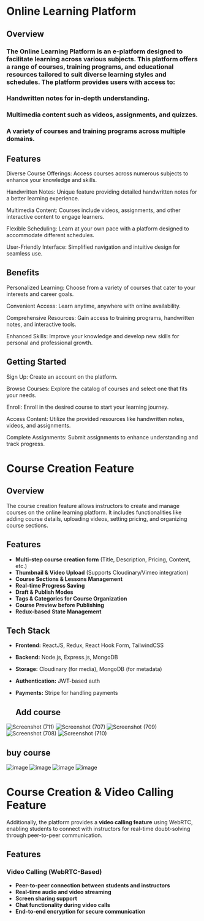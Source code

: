 # Online Learning Platform

## Overview

### The Online Learning Platform is an e-platform designed to facilitate learning across various subjects. This platform offers a range of courses, training programs, and educational resources tailored to suit diverse learning styles and schedules. The platform provides users with access to:

### Handwritten notes for in-depth understanding.

### Multimedia content such as videos, assignments, and quizzes.
### A variety of courses and training programs across multiple domains.

## Features

Diverse Course Offerings: Access courses across numerous subjects to enhance your knowledge and skills.

Handwritten Notes: Unique feature providing detailed handwritten notes for a better learning experience.

Multimedia Content: Courses include videos, assignments, and other interactive content to engage learners.

Flexible Scheduling: Learn at your own pace with a platform designed to accommodate different schedules.

User-Friendly Interface: Simplified navigation and intuitive design for seamless use.

## Benefits

Personalized Learning: Choose from a variety of courses that cater to your interests and career goals.

Convenient Access: Learn anytime, anywhere with online availability.

Comprehensive Resources: Gain access to training programs, handwritten notes, and interactive tools.

Enhanced Skills: Improve your knowledge and develop new skills for personal and professional growth.

## Getting Started

Sign Up: Create an account on the platform.

Browse Courses: Explore the catalog of courses and select one that fits your needs.

Enroll: Enroll in the desired course to start your learning journey.

Access Content: Utilize the provided resources like handwritten notes, videos, and assignments.

Complete Assignments: Submit assignments to enhance understanding and track progress.

# Course Creation Feature

## Overview
The course creation feature allows instructors to create and manage courses on the online learning platform. It includes functionalities like adding course details, uploading videos, setting pricing, and organizing course sections.

## Features
- **Multi-step course creation form** (Title, Description, Pricing, Content, etc.)
- **Thumbnail & Video Upload** (Supports Cloudinary/Vimeo integration)
- **Course Sections & Lessons Management**
- **Real-time Progress Saving**
- **Draft & Publish Modes**
- **Tags & Categories for Course Organization**
- **Course Preview before Publishing**
- **Redux-based State Management**

## Tech Stack
- **Frontend:** ReactJS, Redux, React Hook Form, TailwindCSS
- **Backend:** Node.js, Express.js, MongoDB
- **Storage:** Cloudinary (for media), MongoDB (for metadata)
- **Authentication:** JWT-based auth
- **Payments:** Stripe for handling payments

  ## Add course
 ![Screenshot (711)](https://github.com/user-attachments/assets/b517d95a-1826-43ae-8259-c27fce4f5fcd)
![Screenshot (707)](https://github.com/user-attachments/assets/53ff88d8-d518-427b-a300-e3bf4d7a324e)
![Screenshot (709)](https://github.com/user-attachments/assets/c56f3ea4-2ae6-4427-9cf7-f8cf62bba247)
![Screenshot (708)](https://github.com/user-attachments/assets/edde90a9-427d-41db-a4d1-8cba43dcf0f4)
![Screenshot (710)](https://github.com/user-attachments/assets/8d4f4e52-07c1-41db-81e5-5cc6e9c1e55c)

## buy course
![image](https://github.com/user-attachments/assets/edb83b93-3495-444e-9432-4cf40a343cbe)
![image](https://github.com/user-attachments/assets/10c95ad2-f7e4-46c4-bd62-2a40ccd162bc)
![image](https://github.com/user-attachments/assets/9a45f7fc-eff6-43e5-bc20-418d102d42f2)
![image](https://github.com/user-attachments/assets/ab7030bd-7227-4c49-927b-a8d41599c87d)


# Course Creation & Video Calling Feature


Additionally, the platform provides a **video calling feature** using WebRTC, enabling students to connect with instructors for real-time doubt-solving through peer-to-peer communication.

## Features

### Video Calling (WebRTC-Based)
- **Peer-to-peer connection between students and instructors**
- **Real-time audio and video streaming**
- **Screen sharing support**
- **Chat functionality during video calls**
- **End-to-end encryption for secure communication**











